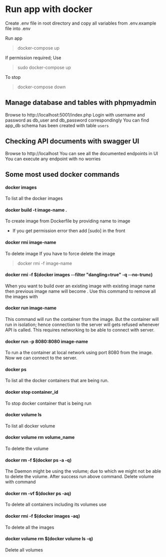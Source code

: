 # Run app with docker
Create .env file in root directory and copy all variables from .env.example file into .env

Run app
> docker-compose up

If permission required; Use
> sudo docker-compose up

To stop
> docker-compose down

## Manage database and tables with phpmyadmin
Browse to http://localhost:5001/index.php
Login with username and password as db_user and db_password correspondingly
You can find app_db schema has been created with table `users`

## Checking API documents with swagger UI
Browse to http://localhost
You can see all the documented endpoints in UI
You can execute any endpoint with no worries

## Some most used docker commands

#### docker images
To list all the docker images

#### docker build -t image-name .
To create image from Dockerfile by providing name to image
- If you get permission error then add [sudo] in the front

#### docker rmi image-name
To delete image
If you have to force delete the image
> docker rmi -f image-name

#### docker rmi -f $(docker images --filter "dangling=true" -q --no-trunc)
When you want to build over an existing image with existing image name then previous image name will become <none>.
Use this command to remove all the images with <none>

#### docker run image-name
This command will run the container from the image. But the container will run in isolation; hence connection to the server will gets refused whenever API is called. This requires networking to be able to connect with server.

#### docker run -p 8080:8080 image-name
To run a the container at local network using port 8080 from the image. Now we can connect to the server.

#### docker ps
To list all the docker containers that are being run.

#### docker stop container_id
To stop docker container that is being run

#### docker volume ls
To list all docker volume

#### docker volume rm volume_name
To delete the volume

#### docker rm -f $(docker ps -a -q)
The Daemon might be using the volume; due to which we might not be able to delete the volume.
After success run above command. Delete volume with command
  
 #### docker rm -vf $(docker ps -aq)
 To delete all containers including its volumes use
  
 #### docker rmi -f $(docker images -aq)
 To delete all the images
  
 #### docker volume rm $(docker volume ls -q)
 Delete all volumes
